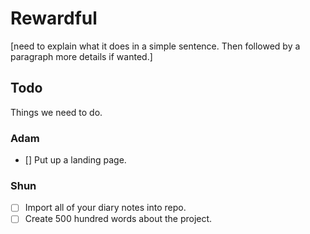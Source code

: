 # Rewardful
[need to explain what it does in a simple sentence.  Then followed by a paragraph more details if wanted.]

## Todo
Things we need to do.

### Adam
- [] Put up a landing page.

### Shun
- [ ] Import all of your diary notes into repo.
- [ ] Create 500 hundred words about the project.
